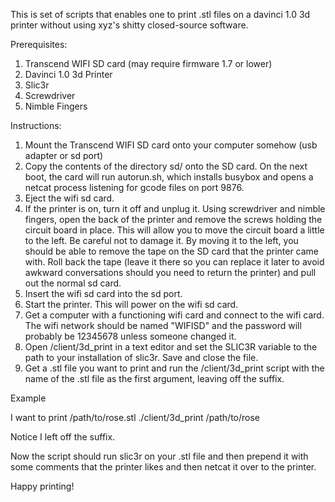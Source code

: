 

This is set of scripts that enables one to print .stl files on a davinci 1.0 3d printer without using xyz's shitty closed-source software. 

Prerequisites:
1) Transcend WIFI SD card (may require firmware 1.7 or lower)
2) Davinci 1.0 3d Printer
3) Slic3r
4) Screwdriver
5) Nimble Fingers

Instructions:
1) Mount the Transcend WIFI SD card onto your computer somehow (usb adapter or sd port)
2) Copy the contents of the directory sd/ onto the SD card. On the next boot, the card will run autorun.sh, which installs busybox and opens a netcat process listening for gcode files on port 9876.
3) Eject the wifi sd card.
4) If the printer is on, turn it off and unplug it. Using screwdriver and nimble fingers, open the back of the printer and remove the screws holding the circuit board in place. This will allow you to move the circuit board a little to the left. Be careful not to damage it. By moving it to the left, you should be able to remove the tape on the SD card that the printer came with. Roll back the tape (leave it there so you can replace it later to avoid awkward conversations should you need to return the printer) and pull out the normal sd card. 
5) Insert the wifi sd card into the sd port.
6) Start the printer. This will power on the wifi sd card.
7) Get a computer with a functioning wifi card and connect to the wifi card. The wifi network should be named "WIFISD" and the password will probably be 12345678 unless someone changed it.
8) Open /client/3d_print in a text editor and set the SLIC3R variable to the path to your installation of slic3r. Save and close the file.
9) Get a .stl file you want to print and run the /client/3d_print script with the name of the .stl file as the first argument, leaving off the suffix. 

Example

I want to print /path/to/rose.stl
./client/3d_print /path/to/rose

Notice I left off the suffix. 

Now the script should run slic3r on your .stl file and then prepend it with some comments that the printer likes and then netcat it over to the printer.

Happy printing!
  
